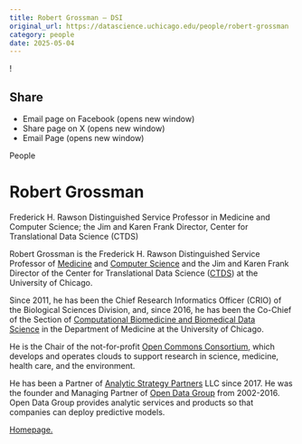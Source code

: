 ```yaml
---
title: Robert Grossman – DSI
original_url: https://datascience.uchicago.edu/people/robert-grossman
category: people
date: 2025-05-04
---
```


<!-- Table-like structure detected -->

!

## Share

* Email page on Facebook (opens new window)
* Share page on X (opens new window)
* Email Page (opens new window)

<!-- Table-like structure detected -->

People

# Robert Grossman

Frederick H. Rawson Distinguished Service Professor in Medicine and Computer Science; the Jim and Karen Frank Director, Center for Translational Data Science (CTDS)

Robert Grossman is the Frederick H. Rawson Distinguished Service Professor of [Medicine](https://medicine.uchicago.edu/) and [Computer Science](https://www.cs.uchicago.edu/) and the Jim and Karen Frank Director of the Center for Translational Data Science ([CTDS](http://ctds.uchicago.edu/)) at the University of Chicago.

Since 2011, he has been the Chief Research Informatics Officer (CRIO) of the Biological Sciences Division, and, since 2016, he has been the Co-Chief of the Section of [Computational Biomedicine and Biomedical Data Science](http://medicine.uchicago.edu/sections/computational-biomedicine-biomedical-data/) in the Department of Medicine at the University of Chicago.

He is the Chair of the not-for-profit [Open Commons Consortium](http://occ-data.org/), which develops and operates clouds to support research in science, medicine, health care, and the environment.

He has been a Partner of [Analytic Strategy Partners](https://analyticstrategy.com/) LLC since 2017. He was the founder and Managing Partner of [Open Data Group](http://opendatagroup.com/) from 2002-2016. Open Data Group provides analytic services and products so that companies can deploy predictive models.

[Homepage.](https://rgrossman.com/)